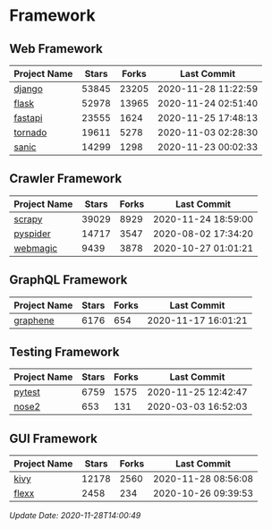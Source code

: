 # Framework

## Web Framework
| Project Name | Stars | Forks | Last Commit |
| ------------ | ----- | ----- | ----------- |
| [django](https://github.com/django/django) | 53845 | 23205 | 2020-11-28 11:22:59 |
| [flask](https://github.com/pallets/flask) | 52978 | 13965 | 2020-11-24 02:51:40 |
| [fastapi](https://github.com/tiangolo/fastapi) | 23555 | 1624 | 2020-11-25 17:48:13 |
| [tornado](https://github.com/tornadoweb/tornado) | 19611 | 5278 | 2020-11-03 02:28:30 |
| [sanic](https://github.com/huge-success/sanic) | 14299 | 1298 | 2020-11-23 00:02:33 |

## Crawler Framework
| Project Name | Stars | Forks | Last Commit |
| ------------ | ----- | ----- | ----------- |
| [scrapy](https://github.com/scrapy/scrapy) | 39029 | 8929 | 2020-11-24 18:59:00 |
| [pyspider](https://github.com/binux/pyspider) | 14717 | 3547 | 2020-08-02 17:34:20 |
| [webmagic](https://github.com/code4craft/webmagic) | 9439 | 3878 | 2020-10-27 01:01:21 |

## GraphQL Framework
| Project Name | Stars | Forks | Last Commit |
| ------------ | ----- | ----- | ----------- |
| [graphene](https://github.com/graphql-python/graphene) | 6176 | 654 | 2020-11-17 16:01:21 |

## Testing Framework
| Project Name | Stars | Forks | Last Commit |
| ------------ | ----- | ----- | ----------- |
| [pytest](https://github.com/pytest-dev/pytest) | 6759 | 1575 | 2020-11-25 12:42:47 |
| [nose2](https://github.com/nose-devs/nose2) | 653 | 131 | 2020-03-03 16:52:03 |

## GUI Framework
| Project Name | Stars | Forks | Last Commit |
| ------------ | ----- | ----- | ----------- |
| [kivy](https://github.com/kivy/kivy) | 12178 | 2560 | 2020-11-28 08:56:08 |
| [flexx](https://github.com/flexxui/flexx) | 2458 | 234 | 2020-10-26 09:39:53 |

*Update Date: 2020-11-28T14:00:49*